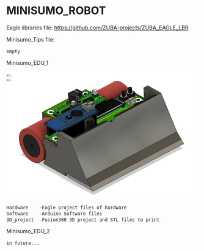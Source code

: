 # MINISUMO_ROBOT

Eagle libraries file: https://github.com/ZUBA-projects/ZUBA_EAGLE_LBR 

Minisumo_Tips file:
    
    empty

Minisumo_EDU_1

![Minisumo_EDU_1](/Minisumo_EDU_1/3D_project/EDU_1_BETA.png)

    Hardware    -Eagle project files of hardware 
    Software    -Arduino Software files  
    3D_project  -Fusion360 3D project and STL files to print 


Minisumo_EDU_2
    
    in future... 
